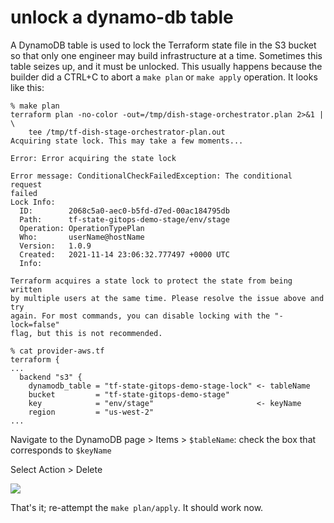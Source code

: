 # unlock a dynamo-db table

A DynamoDB table is used to lock the Terraform state file in the S3 bucket so that only one engineer may build infrastructure at a time. Sometimes this table seizes up, and it must be unlocked. This usually happens because the builder did a CTRL+C to abort a `make plan` or `make apply` operation. It looks like this: 

```shell
% make plan
terraform plan -no-color -out=/tmp/dish-stage-orchestrator.plan 2>&1 | \
	tee /tmp/tf-dish-stage-orchestrator-plan.out
Acquiring state lock. This may take a few moments...

Error: Error acquiring the state lock

Error message: ConditionalCheckFailedException: The conditional request
failed
Lock Info:
  ID:        2068c5a0-aec0-b5fd-d7ed-00ac184795db
  Path:      tf-state-gitops-demo-stage/env/stage
  Operation: OperationTypePlan
  Who:       userName@hostName
  Version:   1.0.9
  Created:   2021-11-14 23:06:32.777497 +0000 UTC
  Info:      

Terraform acquires a state lock to protect the state from being written
by multiple users at the same time. Please resolve the issue above and try
again. For most commands, you can disable locking with the "-lock=false"
flag, but this is not recommended.
```

```shell
% cat provider-aws.tf
terraform {
...
  backend "s3" {
    dynamodb_table = "tf-state-gitops-demo-stage-lock" <- tableName
    bucket         = "tf-state-gitops-demo-stage"
    key            = "env/stage"                       <- keyName
    region         = "us-west-2"
...
```

Navigate to the DynamoDB page > Items > `$tableName`: check the box that corresponds to `$keyName`

Select Action > Delete

![](images/dynamo-db-table-unlock.png)

That's it; re-attempt the `make plan/apply`. It should work now.
